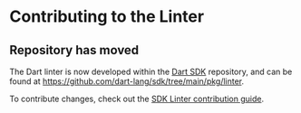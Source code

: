 Contributing to the Linter
==========================

## Repository has moved

The Dart linter is now developed within the [Dart SDK][] repository,
and can be found at https://github.com/dart-lang/sdk/tree/main/pkg/linter.

To contribute changes, check out the [SDK Linter contribution guide][].

[Dart SDK]: https://github.com/dart-lang/sdk
[SDK Linter contribution guide]: https://github.com/dart-lang/sdk/blob/main/pkg/linter/CONTRIBUTING.md



